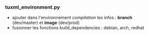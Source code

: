 ### tuxml_environment.py
* ajouter dans l'environnement *compilation* les infos : **branch** (dev/master) et **image** (dev/prod)
* fusionner les fonctions build_dependencies : debian, arch, redhat
